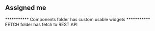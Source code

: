 ## Assigned me

*********** Components folder has custom usable widgets 
*********** FETCH folder has fetch to REST API